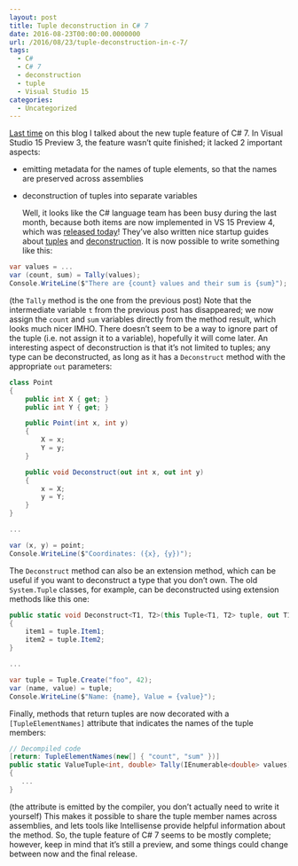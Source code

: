 ```yaml
---
layout: post
title: Tuple deconstruction in C# 7
date: 2016-08-23T00:00:00.0000000
url: /2016/08/23/tuple-deconstruction-in-c-7/
tags:
  - C#
  - C# 7
  - deconstruction
  - tuple
  - Visual Studio 15
categories:
  - Uncategorized
---
```


[Last time](/2016/07/25/tuples-in-c-7/) on this blog I talked about the new tuple feature of C# 7. In Visual Studio 15 Preview 3, the feature wasn’t quite finished; it lacked 2 important aspects:  
- emitting metadata for the names of tuple elements, so that the names are preserved across assemblies
- deconstruction of tuples into separate variables

  Well, it looks like the C# language team has been busy during the last month, because both items are now implemented in VS 15 Preview 4, which was [released today](https://blogs.msdn.microsoft.com/visualstudio/2016/08/22/visual-studio-15-preview-4/)! They’ve also written nice startup guides about [tuples](https://github.com/dotnet/roslyn/blob/master/docs/features/tuples.md) and [deconstruction](https://github.com/dotnet/roslyn/blob/master/docs/features/deconstruction.md).  It is now possible to write something like this:  
```csharp
var values = ...
var (count, sum) = Tally(values);
Console.WriteLine($"There are {count} values and their sum is {sum}");
```
  (the `Tally` method is the one from the previous post)  Note that the intermediate variable `t` from the previous post has disappeared; we now assign the `count` and `sum` variables directly from the method result, which looks much nicer IMHO. There doesn’t seem to be a way to ignore part of the tuple (i.e. not assign it to a variable), hopefully it will come later.  An interesting aspect of deconstruction is that it’s not limited to tuples; any type can be deconstructed, as long as it has a `Deconstruct` method with the appropriate `out` parameters:  
```csharp
class Point
{
    public int X { get; }
    public int Y { get; }

    public Point(int x, int y)
    {
        X = x;
        Y = y;
    }

    public void Deconstruct(out int x, out int y)
    {
        x = X;
        y = Y;
    }
}

...

var (x, y) = point;
Console.WriteLine($"Coordinates: ({x}, {y})");
```
  The `Deconstruct` method can also be an extension method, which can be useful if you want to deconstruct a type that you don’t own. The old `System.Tuple` classes, for example, can be deconstructed using extension methods like this one:  
```csharp
public static void Deconstruct<T1, T2>(this Tuple<T1, T2> tuple, out T1 item1, out T2 item2)
{
    item1 = tuple.Item1;
    item2 = tuple.Item2;
}

...

var tuple = Tuple.Create("foo", 42);
var (name, value) = tuple;
Console.WriteLine($"Name: {name}, Value = {value}");
```
  Finally, methods that return tuples are now decorated with a `[TupleElementNames]` attribute that indicates the names of the tuple members:  
```csharp
// Decompiled code
[return: TupleElementNames(new[] { "count", "sum" })]
public static ValueTuple<int, double> Tally(IEnumerable<double> values)
{
   ...
}
```
  (the attribute is emitted by the compiler, you don’t actually need to write it yourself)  This makes it possible to share the tuple member names across assemblies, and lets tools like Intellisense provide helpful information about the method.  So, the tuple feature of C# 7 seems to be mostly complete; however, keep in mind that it’s still a preview, and some things could change between now and the final release.

